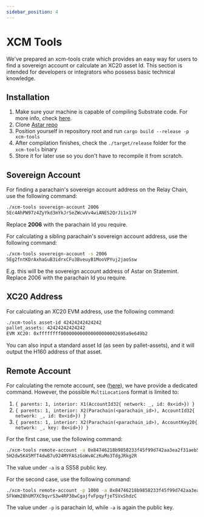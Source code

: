 ```yaml
---
sidebar_position: 4
---
```


# XCM Tools

We've prepared an xcm-tools crate which provides an easy way for users to find a sovereign account or calculate an XC20 asset Id. This section is intended for developers or integrators who possess basic technical knowledge.

## Installation

1. Make sure your machine is capable of compiling Substrate code. For more info, check [here](https://docs.substrate.io/install/).
2. Clone [Astar repo](https://github.com/AstarNetwork/Astar)
3. Position yourself in repository root and run `cargo build --release -p xcm-tools`
4. After compilation finishes, check the `./target/release` folder for the `xcm-tools` binary
5. Store it for later use so you don't have to recompile it from scratch.

## Sovereign Account

For finding a parachain's sovereign account address on the Relay Chain, use the following command:

```bash
./xcm-tools sovereign-account 2006
5Ec4AhPW97z4ZyYkd3mYkJrSeZWcwVv4wiANES2QrJi1x17F
```

Replace **2006** with the parachain Id you require.

For calculating a sibling parachain's sovereign account address, use the following command:
```bash
./xcm-tools sovereign-account -s 2006
5Eg2fntKDrAxhaGuB3idrxCFu3BveuyB1MooVPYuj2jaoSsw
```

E.g. this will be the sovereign account address of Astar on Statemint.
Replace 2006 with the parachain Id you require.

## XC20 Address

For calculating an XC20 EVM address, use the following command:
```bash
./xcm-tools asset-id 42424242424242
pallet_assets: 42424242424242
EVM XC20: 0xffffffff000000000000000000002695a9e649b2
```

You can also input a standard asset Id (as seen by pallet-assets), and it will output the H160 address of that asset.

## Remote Account

For calculating the remote account, see ([here](https://github.com/paritytech/polkadot/blob/master/xcm/xcm-builder/src/location_conversion.rs#L25)), we have provide a dedicated command. However, the possible `MultiLocation`s format is limited to:

1. `{ parents: 1, interior: X1(AccountId32{ network: _, id: 0x<id>}) }`
2. `{ parents: 1, interior: X2(Parachain(<parachain_id>), AccountId32{ network: _, id: 0x<id>}) }`
2. `{ parents: 1, interior: X2(Parachain(<parachain_id>), AccountKey20{ network: _, key: 0x<id>}) }`

For the first case, use the following command:
```bash
./xcm-tools remote-account -a 0x84746218b9858233f45f99d742aa3ea2f31aeb5a525938f240fdee3000000000
5H2dw5K45MfT4dwB7u924MYFASzGoWvACzKuMo3TdgJRkg2R
```
The value under `-a` is a SS58 public key.

For the second case, use the following command:
```bash
./xcm-tools remote-account -p 1000 -a 0x84746218b9858233f45f99d742aa3ea2f31aeb5a525938f240fdee3000000000
5FkWm28hUM7XC9qvrS3w4RP38wCgajfvFpqyfjeTSVxShdzC
```
The value under `-p` is parachain Id, while `-a` is again the public key.
